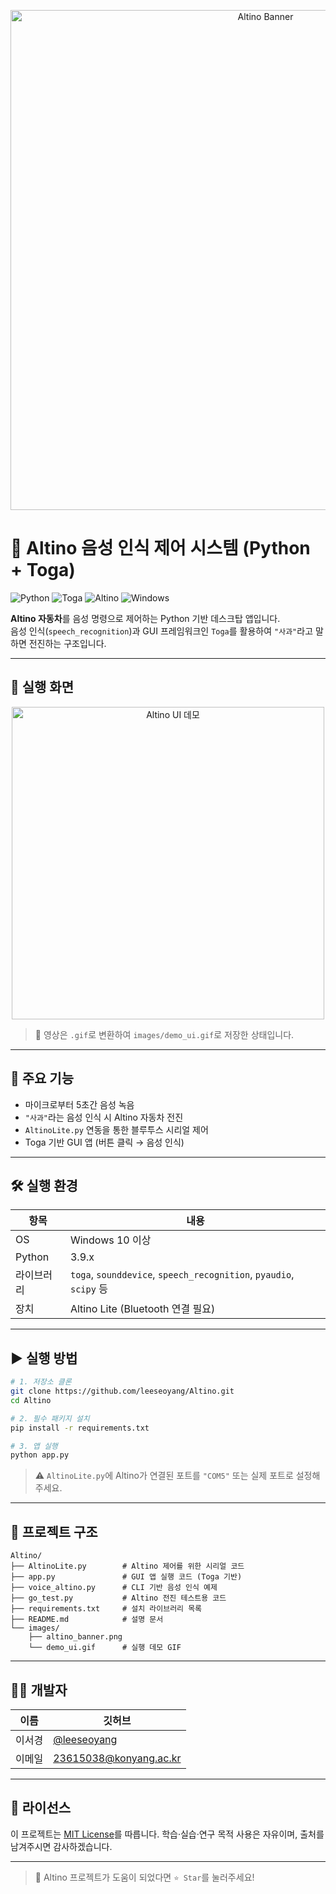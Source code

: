﻿<p align="center">
  <img src="[images/banner.png]" alt="Altino Banner" width="800"/>
</p>

# 🎤 Altino 음성 인식 제어 시스템 (Python + Toga)

![Python](https://img.shields.io/badge/Python-3.9+-3776AB?style=flat&logo=python&logoColor=white)
![Toga](https://img.shields.io/badge/Toga-GUI-blueviolet?style=flat&logo=python)
![Altino](https://img.shields.io/badge/Altino-Robot-yellow?style=flat)
![Windows](https://img.shields.io/badge/Platform-Windows-blue)

**Altino 자동차**를 음성 명령으로 제어하는 Python 기반 데스크탑 앱입니다.  
음성 인식(`speech_recognition`)과 GUI 프레임워크인 `Toga`를 활용하여 `"사과"`라고 말하면 전진하는 구조입니다.

---

## 📸 실행 화면

<p align="center">
  <img src="images/demo_ui.gif" alt="Altino UI 데모" width="500"/>
</p>

> 🎥 영상은 `.gif`로 변환하여 `images/demo_ui.gif`로 저장한 상태입니다.

---

## 🧠 주요 기능

- 마이크로부터 5초간 음성 녹음
- `"사과"`라는 음성 인식 시 Altino 자동차 전진
- `AltinoLite.py` 연동을 통한 블루투스 시리얼 제어
- Toga 기반 GUI 앱 (버튼 클릭 → 음성 인식)

---

## 🛠 실행 환경

| 항목        | 내용                                      |
|-------------|-------------------------------------------|
| OS          | Windows 10 이상                           |
| Python      | 3.9.x                                     |
| 라이브러리  | `toga`, `sounddevice`, `speech_recognition`, `pyaudio`, `scipy` 등 |
| 장치        | Altino Lite (Bluetooth 연결 필요)         |

---

## ▶️ 실행 방법

```bash
# 1. 저장소 클론
git clone https://github.com/leeseoyang/Altino.git
cd Altino

# 2. 필수 패키지 설치
pip install -r requirements.txt

# 3. 앱 실행
python app.py
````

> ⚠️ `AltinoLite.py`에 Altino가 연결된 포트를 `"COM5"` 또는 실제 포트로 설정해주세요.

---

## 📁 프로젝트 구조

```
Altino/
├── AltinoLite.py        # Altino 제어를 위한 시리얼 코드
├── app.py               # GUI 앱 실행 코드 (Toga 기반)
├── voice_altino.py      # CLI 기반 음성 인식 예제
├── go_test.py           # Altino 전진 테스트용 코드
├── requirements.txt     # 설치 라이브러리 목록
├── README.md            # 설명 문서
└── images/
    ├── altino_banner.png
    └── demo_ui.gif      # 실행 데모 GIF
```

---

## 👨‍💻 개발자

| 이름  | 깃허브                                                     |
| --- | ------------------------------------------------------- |
| 이서경 | [@leeseoyang](https://github.com/leeseoyang)            |
| 이메일 | [23615038@konyang.ac.kr](mailto:23615038@konyang.ac.kr) |

---

## 📜 라이선스

이 프로젝트는 [MIT License](https://opensource.org/licenses/MIT)를 따릅니다.
학습·실습·연구 목적 사용은 자유이며, 출처를 남겨주시면 감사하겠습니다.

---

> 🚗 Altino 프로젝트가 도움이 되었다면 `⭐ Star`를 눌러주세요!
